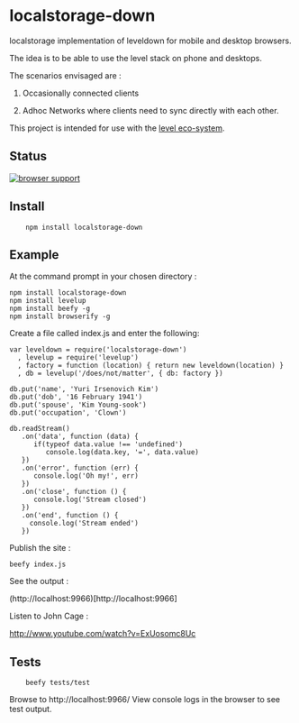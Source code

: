 # localstorage-down

localstorage implementation of leveldown for mobile and desktop browsers.

The idea is to be able to use the level stack on phone and desktops.

The scenarios envisaged are : 

1. Occasionally connected clients

2. Adhoc Networks where clients need to sync directly with each other.  

This project is intended for use with the [level eco-system](https://github.com/level/).

## Status 

[![browser support](https://ci.testling.com/no9/localstorage-down.png)](https://ci.testling.com/no9/localstorage-down)

## Install

```
	npm install localstorage-down
```

## Example 

At the command prompt in your chosen directory : 

```
npm install localstorage-down
npm install levelup 
npm install beefy -g
npm install browserify -g
```

Create a file called index.js and enter the following:

```
var leveldown = require('localstorage-down')
  , levelup = require('levelup')
  , factory = function (location) { return new leveldown(location) }
  , db = levelup('/does/not/matter', { db: factory })

db.put('name', 'Yuri Irsenovich Kim')
db.put('dob', '16 February 1941')
db.put('spouse', 'Kim Young-sook')
db.put('occupation', 'Clown')

db.readStream()
   .on('data', function (data) {
      if(typeof data.value !== 'undefined') 
         console.log(data.key, '=', data.value)
   })
   .on('error', function (err) {
      console.log('Oh my!', err)
   })
   .on('close', function () {
      console.log('Stream closed')
   })
   .on('end', function () {
     console.log('Stream ended')
   })
```

Publish the site :

```
beefy index.js
```

See the output :

(http://localhost:9966)[http://localhost:9966]

Listen to John Cage :

http://www.youtube.com/watch?v=ExUosomc8Uc 

## Tests

```
	beefy tests/test
```

Browse to http://localhost:9966/ 
View console logs in the browser to see test output. 
